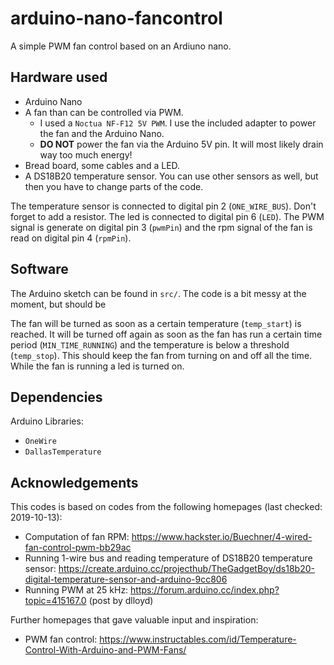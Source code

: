 # arduino-nano-fancontrol

A simple PWM fan control based on an Ardiuno nano.

## Hardware used

- Arduino Nano
- A fan than can be controlled via PWM. 
    - I used a `Noctua NF-F12 5V PWM`. I use the included adapter to power the fan and the Arduino Nano. 
    - **DO NOT** power the fan via the Arduino 5V pin. It will most likely drain way too much energy!
- Bread board, some cables and a LED.
- A DS18B20 temperature sensor. You can use other sensors as well, but then you have to change parts of the code. 

The temperature sensor is connected to digital pin 2 (`ONE_WIRE_BUS`). Don't forget to add a resistor. The led is connected to digital pin 6 (`LED`). The PWM signal is generate on digital pin 3 (`pwmPin`) and the rpm signal of the fan is read on digital pin 4 (`rpmPin`).

## Software

The Arduino sketch can be found in `src/`. The code is a bit messy at the moment, but should be 

The fan will be turned as soon as a certain temperature (`temp_start`) is reached. It will be turned off again as soon as the fan has run a certain time period (`MIN_TIME_RUNNING`) and the temperature is below a threshold (`temp_stop`). This should keep the fan from turning on and off all the time. While the fan is running a led is turned on. 

## Dependencies 

Arduino Libraries:

- `OneWire`
- `DallasTemperature` 

## Acknowledgements

This codes is based on codes from the following homepages (last checked: 2019-10-13):

-  Computation of fan RPM: https://www.hackster.io/Buechner/4-wired-fan-control-pwm-bb29ac
- Running 1-wire bus and reading temperature of DS18B20 temperature sensor: https://create.arduino.cc/projecthub/TheGadgetBoy/ds18b20-digital-temperature-sensor-and-arduino-9cc806
- Running PWM at 25 kHz: https://forum.arduino.cc/index.php?topic=415167.0 (post by dlloyd)

Further homepages that gave valuable input and inspiration:

- PWM fan control: https://www.instructables.com/id/Temperature-Control-With-Arduino-and-PWM-Fans/
